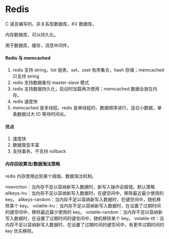 # Redis

C 语言编写的，非关系型数据库，KV 数据库。

内存数据库，可以持久化。

用于数据库，缓存，消息中间件。

#### Redis 与 memcached
1) redis 支持 string，list 链表，set，zset 有序集合，hash 存储；memcached 只支持 string
2) redis 支持数据备份 master-slave 模式
3) redis 支持数据持久化，启动时加载再次使用；memcached 数据全放在内存。
4) redis 速度快
5) memcached 是多线程，redis 是单线程的，数据顺序进行，适合小数据，单条数据过大 IO 等待时间长。


#### 优点
1) 速度快
2) 数据类型丰富
3) 支持事务，不支持 rollback


#### 内存回收算法/数据淘汰策略

redis 内存使用达到某个阈值，数据淘汰机制。

noeviction：当内存不足以容纳新写入数据时，新写入操作会报错。默认策略
allkeys-lru：当内存不足以容纳新写入数据时，在键空间中，移除最近最少使用的 key。
allkeys-random：当内存不足以容纳新写入数据时，在键空间中，随机移除某个 key。
volatile-lru：当内存不足以容纳新写入数据时，在设置了过期时间的键空间中，移除最近最少使用的 key。
volatile-random：当内存不足以容纳新写入数据时，在设置了过期时间的键空间中，随机移除某个 key。
volatile-ttl：当内存不足以容纳新写入数据时，在设置了过期时间的键空间中，有更早过期时间的 key 优先移除。







